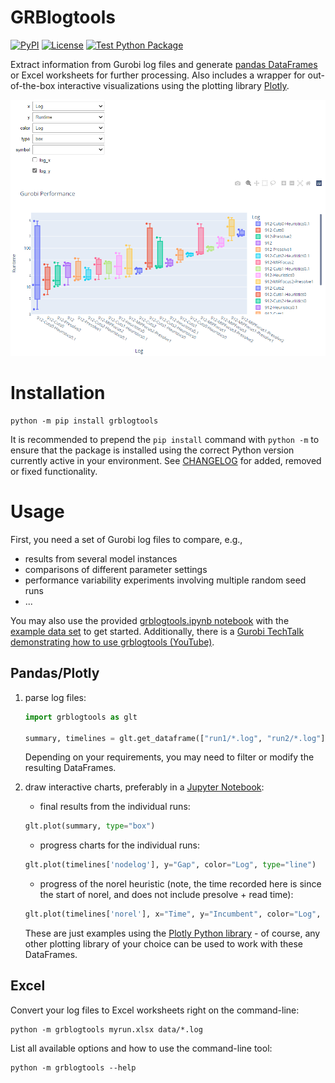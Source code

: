 # GRBlogtools

[![PyPI](https://img.shields.io/pypi/v/grblogtools?label=PyPI)](https://pypi.python.org/pypi/grblogtools)
[![License](https://img.shields.io/github/license/Gurobi/grblogtools?color=blue&label=License)](https://github.com/Gurobi/grblogtools/blob/master/LICENSE)
[![Test Python Package](https://github.com/Gurobi/grblogtools/actions/workflows/python-tox.yml/badge.svg?branch=master)](https://github.com/Gurobi/grblogtools/actions/workflows/python-tox.yml)

Extract information from Gurobi log files and generate [pandas DataFrames](https://pandas.pydata.org/) or Excel worksheets for further processing. Also includes a wrapper for out-of-the-box interactive visualizations using the plotting library [Plotly](https://plotly.com/python/).

![performance plot](https://github.com/Gurobi/grblogtools/raw/master/assets/performance-plot.png)

# Installation

```
python -m pip install grblogtools
```

It is recommended to prepend the `pip install` command with `python -m` to ensure that the package is installed using the correct Python version currently active in your environment. See [CHANGELOG](https://github.com/Gurobi/grblogtools/blob/master/CHANGELOG.md) for added, removed or fixed functionality.

# Usage

First, you need a set of Gurobi log files to compare, e.g.,
  - results from several model instances
  - comparisons of different parameter settings
  - performance variability experiments involving multiple random seed runs
  - ...

You may also use the provided [grblogtools.ipynb notebook](https://github.com/Gurobi/grblogtools/blob/master/grblogtools.ipynb) with the [example data set](https://github.com/Gurobi/grblogtools/tree/master/data) to get started.
Additionally, there is a [Gurobi TechTalk demonstrating how to use grblogtools (YouTube)](https://youtu.be/wbg4Zr_A1s8).

## Pandas/Plotly
1. parse log files:
    ```Python
    import grblogtools as glt

    summary, timelines = glt.get_dataframe(["run1/*.log", "run2/*.log"], timelines=True)
    ```
    Depending on your requirements, you may need to filter or modify the resulting DataFrames.

2. draw interactive charts, preferably in a [Jupyter Notebook](https://jupyter.org/):
    
    - final results from the individual runs:
    ```Python
    glt.plot(summary, type="box")
    ```
    
    - progress charts for the individual runs:
    ```Python
    glt.plot(timelines['nodelog'], y="Gap", color="Log", type="line")
    ```

    - progress of the norel heuristic (note, the time recorded here is since the start of norel, and does not include presolve + read time):
    ```Python
    glt.plot(timelines['norel'], x="Time", y="Incumbent", color="Log", type="line")
    ```

    These are just examples using the [Plotly Python library](https://plotly.com/python/) - of course, any other plotting library of your choice can be used to work with these DataFrames.

## Excel
Convert your log files to Excel worksheets right on the command-line:

```
python -m grblogtools myrun.xlsx data/*.log
```

List all available options and how to use the command-line tool:

```
python -m grblogtools --help
```
